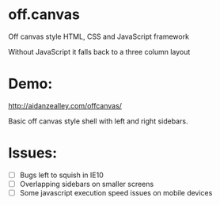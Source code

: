 off.canvas
==========

Off canvas style HTML, CSS and JavaScript framework

Without JavaScript it falls back to a three column layout


Demo:
=====
http://aidanzealley.com/offcanvas/

Basic off canvas style shell with left and right sidebars.


Issues:
=======
- [ ] Bugs left to squish in IE10
- [ ] Overlapping sidebars on smaller screens
- [ ] Some javascript execution speed issues on mobile devices
